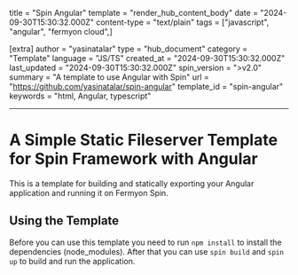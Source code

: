 title = "Spin Angular"
template = "render_hub_content_body"
date = "2024-09-30T15:30:32.000Z"
content-type = "text/plain"
tags = ["javascript", "angular", "fermyon cloud",]

[extra]
author = "yasinatalar"
type = "hub_document"
category = "Template"
language = "JS/TS"
created_at = "2024-09-30T15:30:32.000Z"
last_updated = "2024-09-30T15:30:32.000Z"
spin_version = ">v2.0"
summary = "A template to use Angular with Spin"
url = "https://github.com/yasinatalar/spin-angular"
template_id = "spin-angular"
keywords = "html, Angular, typescript"

---

# A Simple Static Fileserver Template for Spin Framework with Angular

This is a template for building and statically exporting your Angular application and running it on Fermyon Spin.

## Using the Template

Before you can use this template you need to run `npm install` to install the dependencies (node_modules).
After that you can use `spin build` and `spin up` to build and run the application.
